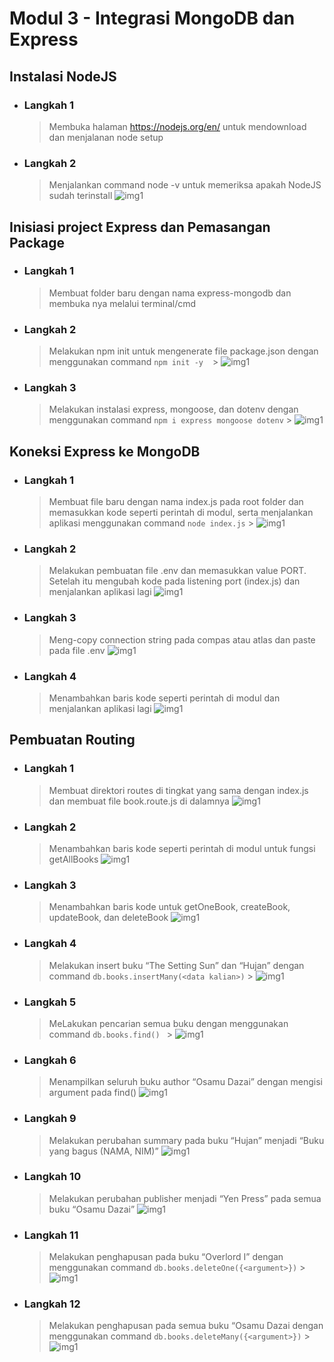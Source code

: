 # Modul 3 - Integrasi MongoDB dan Express

## Instalasi NodeJS

- ### Langkah 1

  > Membuka halaman https://nodejs.org/en/ untuk mendownload dan menjalanan node setup

- ### Langkah 2

  > Menjalankan command node -v untuk memeriksa apakah NodeJS sudah terinstall
  > ![img1](1.1.png)

## Inisiasi project Express dan Pemasangan Package

- ### Langkah 1

  > Membuat folder baru dengan nama express-mongodb dan membuka nya melalui terminal/cmd

- ### Langkah 2

  > Melakukan npm init untuk mengenerate file package.json dengan menggunakan command `npm init -y` ` ` > ![img1](2.1.png)

- ### Langkah 3

  > Melakukan instalasi express, mongoose, dan dotenv dengan menggunakan command `npm i express mongoose dotenv` > ![img1](2.2.png)

## Koneksi Express ke MongoDB

- ### Langkah 1

  > Membuat file baru dengan nama index.js pada root folder dan memasukkan kode seperti perintah di modul, serta menjalankan aplikasi menggunakan command `node index.js` > ![img1](3.1.png)

- ### Langkah 2

  > Melakukan pembuatan file .env dan memasukkan value PORT. Setelah itu mengubah kode pada listening port (index.js) dan menjalankan aplikasi lagi
  > ![img1](3.2.png)

- ### Langkah 3

  > Meng-copy connection string pada compas atau atlas dan paste pada file .env
  > ![img1](3.3.png)

- ### Langkah 4

  > Menambahkan baris kode seperti perintah di modul dan menjalankan aplikasi lagi
  > ![img1](3.4.png)

## Pembuatan Routing

- ### Langkah 1

  > Membuat direktori routes di tingkat yang sama dengan index.js dan membuat file book.route.js di dalamnya
  > ![img1](4.1.png)

- ### Langkah 2

  > Menambahkan baris kode seperti perintah di modul untuk fungsi getAllBooks
  > ![img1](4.2.png)

- ### Langkah 3

  > Menambahkan baris kode untuk getOneBook, createBook, updateBook, dan deleteBook
  > ![img1](4.3.png)

- ### Langkah 4

  > Melakukan insert buku “The Setting Sun” dan “Hujan” dengan command `db.books.insertMany(<data kalian>)` > ![img1](4.4.png)

- ### Langkah 5

  > MeLakukan pencarian semua buku dengan menggunakan command `db.books.find() ` > ![img1](15.png)

- ### Langkah 6

  > Menampilkan seluruh buku author “Osamu Dazai” dengan mengisi argument pada find()
  > ![img1](16.png)

- ### Langkah 9

  > Melakukan perubahan summary pada buku “Hujan” menjadi “Buku yang bagus (NAMA, NIM)”
  > ![img1](17.png)

- ### Langkah 10

  > Melakukan perubahan publisher menjadi “Yen Press” pada semua buku “Osamu Dazai”
  > ![img1](19.png)

- ### Langkah 11

  > Melakukan penghapusan pada buku “Overlord I” dengan menggunakan command `db.books.deleteOne({<argument>})` > ![img1](20.png)

- ### Langkah 12
  > Melakukan penghapusan pada semua buku “Osamu Dazai dengan menggunakan command `db.books.deleteMany({<argument>})` > ![img1](21.png)

